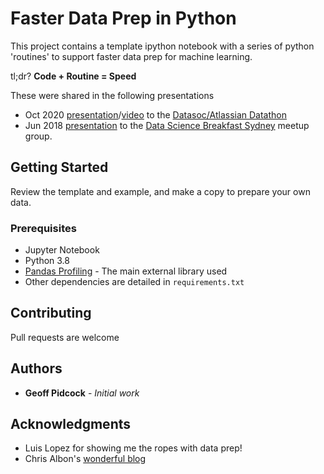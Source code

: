 # Faster Data Prep in Python

This project contains a template ipython notebook with a series of python 'routines' to support faster data prep for machine learning.

tl;dr? **Code + Routine = Speed**

These were shared in the following presentations 
* Oct 2020 [presentation](https://bit.ly/2Sinpyp)/[video](https://drive.google.com/file/d/1tKtl0nHT4BCiNlG-v4Y8kSA8kLDs8K4G/view?usp=sharing) to the [Datasoc/Atlassian Datathon](https://unswdata.com/)
* Jun 2018 [presentation](http://bit.ly/2y8hnce) to the [Data Science Breakfast Sydney](https://www.meetup.com/The-Sydney-Data-Science-Breakfast-Meetup-Group/) meetup group.


## Getting Started

Review the template and example, and make a copy to prepare your own data.


### Prerequisites

* Jupyter Notebook
* Python 3.8
* [Pandas Profiling](https://github.com/pandas-profiling/pandas-profiling) - The main external library used
* Other dependencies are detailed in `requirements.txt`


## Contributing

Pull requests are welcome


## Authors

* **Geoff Pidcock** - *Initial work*

## Acknowledgments

* Luis Lopez for showing me the ropes with data prep!
* Chris Albon's [wonderful blog](https://chrisalbon.com/)
